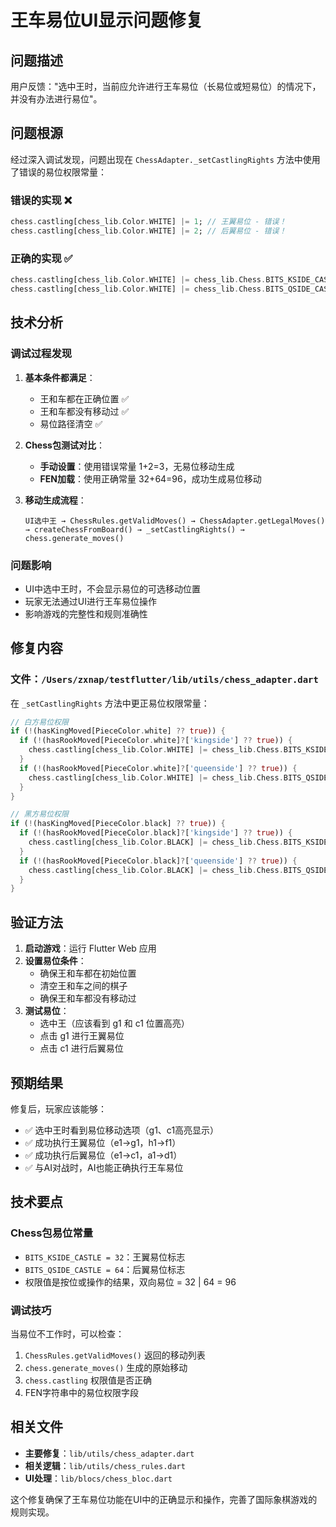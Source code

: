 # 王车易位UI显示问题修复

## 问题描述

用户反馈："选中王时，当前应允许进行王车易位（长易位或短易位）的情况下，并没有办法进行易位"。

## 问题根源

经过深入调试发现，问题出现在 `ChessAdapter._setCastlingRights` 方法中使用了错误的易位权限常量：

### 错误的实现 ❌
```dart
chess.castling[chess_lib.Color.WHITE] |= 1; // 王翼易位 - 错误！
chess.castling[chess_lib.Color.WHITE] |= 2; // 后翼易位 - 错误！
```

### 正确的实现 ✅
```dart
chess.castling[chess_lib.Color.WHITE] |= chess_lib.Chess.BITS_KSIDE_CASTLE; // 王翼易位 = 32
chess.castling[chess_lib.Color.WHITE] |= chess_lib.Chess.BITS_QSIDE_CASTLE; // 后翼易位 = 64
```

## 技术分析

### 调试过程发现

1. **基本条件都满足**：
   - 王和车都在正确位置 ✅
   - 王和车都没有移动过 ✅
   - 易位路径清空 ✅

2. **Chess包测试对比**：
   - **手动设置**：使用错误常量 1+2=3，无易位移动生成
   - **FEN加载**：使用正确常量 32+64=96，成功生成易位移动

3. **移动生成流程**：
   ```
   UI选中王 → ChessRules.getValidMoves() → ChessAdapter.getLegalMoves() 
   → createChessFromBoard() → _setCastlingRights() → chess.generate_moves()
   ```

### 问题影响

- UI中选中王时，不会显示易位的可选移动位置
- 玩家无法通过UI进行王车易位操作
- 影响游戏的完整性和规则准确性

## 修复内容

### 文件：`/Users/zxnap/testflutter/lib/utils/chess_adapter.dart`

在 `_setCastlingRights` 方法中更正易位权限常量：

```dart
// 白方易位权限
if (!(hasKingMoved[PieceColor.white] ?? true)) {
  if (!(hasRookMoved[PieceColor.white]?['kingside'] ?? true)) {
    chess.castling[chess_lib.Color.WHITE] |= chess_lib.Chess.BITS_KSIDE_CASTLE; // 32
  }
  if (!(hasRookMoved[PieceColor.white]?['queenside'] ?? true)) {
    chess.castling[chess_lib.Color.WHITE] |= chess_lib.Chess.BITS_QSIDE_CASTLE; // 64
  }
}

// 黑方易位权限
if (!(hasKingMoved[PieceColor.black] ?? true)) {
  if (!(hasRookMoved[PieceColor.black]?['kingside'] ?? true)) {
    chess.castling[chess_lib.Color.BLACK] |= chess_lib.Chess.BITS_KSIDE_CASTLE; // 32
  }
  if (!(hasRookMoved[PieceColor.black]?['queenside'] ?? true)) {
    chess.castling[chess_lib.Color.BLACK] |= chess_lib.Chess.BITS_QSIDE_CASTLE; // 64
  }
}
```

## 验证方法

1. **启动游戏**：运行 Flutter Web 应用
2. **设置易位条件**：
   - 确保王和车都在初始位置
   - 清空王和车之间的棋子
   - 确保王和车都没有移动过
3. **测试易位**：
   - 选中王（应该看到 g1 和 c1 位置高亮）
   - 点击 g1 进行王翼易位
   - 点击 c1 进行后翼易位

## 预期结果

修复后，玩家应该能够：
- ✅ 选中王时看到易位移动选项（g1、c1高亮显示）
- ✅ 成功执行王翼易位（e1→g1，h1→f1）
- ✅ 成功执行后翼易位（e1→c1，a1→d1）
- ✅ 与AI对战时，AI也能正确执行王车易位

## 技术要点

### Chess包易位常量
- `BITS_KSIDE_CASTLE = 32`：王翼易位标志
- `BITS_QSIDE_CASTLE = 64`：后翼易位标志
- 权限值是按位或操作的结果，双向易位 = 32 | 64 = 96

### 调试技巧
当易位不工作时，可以检查：
1. `ChessRules.getValidMoves()` 返回的移动列表
2. `chess.generate_moves()` 生成的原始移动
3. `chess.castling` 权限值是否正确
4. FEN字符串中的易位权限字段

## 相关文件

- **主要修复**：`lib/utils/chess_adapter.dart`
- **相关逻辑**：`lib/utils/chess_rules.dart`
- **UI处理**：`lib/blocs/chess_bloc.dart`

这个修复确保了王车易位功能在UI中的正确显示和操作，完善了国际象棋游戏的规则实现。